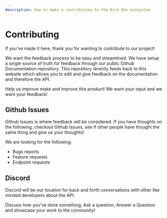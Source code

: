 ```yaml
---
description: How to make a contribution to the Kick Dev ecosystem
---
```


# Contributing

If you've made it here, thank you for wanting to contribute to our project!

We want the feedback process to be easy and streamlined. We have setup a single source of truth for feedback through our public Github Documentation repository. This repository directly feeds back to this website which allows you to edit and give feedback on the documentation and therefore the API.

Help us improve make and improve this product! We want your input and we want your feedback!

## Github Issues

Github Issues is where feedback will be considered. If you have thoughts on the following, checkout Github Issues, see if other people have thought the same thing and give us your thoughts!

We are looking for the following:

* Bugs reports
* Feature requests
* Endpoint requests

## Discord

Discord will be our location for back and forth conversations with other like minded developers about the API.&#x20;

Discuss how you've done something, Ask a question, Answer a Question and showcase your work to the community!

